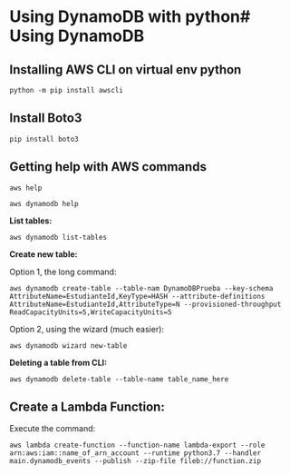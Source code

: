 # Using DynamoDB with python# Using DynamoDB 

## Installing AWS CLI on virtual env python

`python -m pip install awscli`

## Install Boto3 

`pip install boto3`

## Getting help with AWS commands

`aws help`

`aws dynamodb help`

__List tables:__

`aws dynamodb list-tables`

__Create new table:__

Option 1, the long command:

`aws dynamodb create-table --table-nam DynamoDBPrueba --key-schema AttributeName=EstudianteId,KeyType=HASH --attribute-definitions AttributeName=EstudianteId,AttributeType=N --provisioned-throughput ReadCapacityUnits=5,WriteCapacityUnits=5`

Option 2, using the wizard (much easier): 

`aws dynamodb wizard new-table`

__Deleting a table from CLI:__

`aws dynamodb delete-table --table-name table_name_here`


## Create a Lambda Function: 

Execute the command: 

`aws lambda create-function --function-name lambda-export --role arn:aws:iam::name_of_arn_account --runtime python3.7 --handler main.dynamodb_events --publish --zip-file fileb://function.zip`
